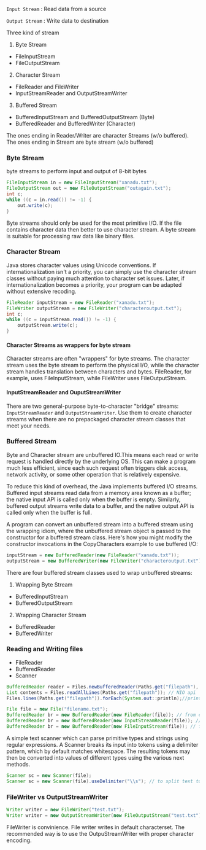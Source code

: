 
`Input Stream` : Read data from a source

`Output Stream` : Write data to destination

Three kind of stream
1) Byte Stream
- FileInputStream
- FileOutputStream
2) Character Stream
- FileReader and FileWriter
- InputStreamReader and OutputStreamWriter
3) Buffered Stream
- BufferedInputStream and BufferedOutputStream (Byte)
- BufferedReader and BufferedWriter (Character)

The ones ending in Reader/Writer are character Streams (w/o buffered). The ones ending in Stream are byte stream (w/o buffered)
 ### Byte Stream 
 byte streams to perform input and output of 8-bit bytes

``` java
FileInputStream in = new FileInputStream("xanadu.txt");
FileOutputStream out = new FileOutputStream("outagain.txt");
int c;
while ((c = in.read()) != -1) {
    out.write(c);
}
```
Byte streams should only be used for the most primitive I/O. If the file contains character data then better to use character stream.
A byte stream is suitable for processing raw data like binary files.

### Character Stream
Java stores character values using Unicode conventions. If internationalization isn't a priority, you can simply use the character stream classes without paying much attention to character set issues. Later, if internationalization becomes a priority, your program can be adapted without extensive recoding.

```java
FileReader inputStream = new FileReader("xanadu.txt");
FileWriter outputStream = new FileWriter("characteroutput.txt");
int c;
while ((c = inputStream.read()) != -1) {
    outputStream.write(c);
}
```

#### Character Streams as wrappers for byte stream
Character streams are often "wrappers" for byte streams. The character stream uses the byte stream to perform the physical I/O, while the character stream handles translation between characters and bytes. FileReader, for example, uses FileInputStream, while FileWriter uses FileOutputStream.

#### InputStreamReader and OuputStreamWriter
There are two general-purpose byte-to-character "bridge" streams: `InputStreamReader` and `OutputStreamWriter`. Use them to create character streams when there are no prepackaged character stream classes that meet your needs. 


### Buffered Stream
Byte and Character stream are unbuffered IO.This means each read or write request is handled directly by the underlying OS. This can make a program much less efficient, since each such request often triggers disk access, network activity, or some other operation that is relatively expensive.

To reduce this kind of overhead, the Java implements buffered I/O streams. Buffered input streams read data from a memory area known as a buffer; the native input API is called only when the buffer is empty. Similarly, buffered output streams write data to a buffer, and the native output API is called only when the buffer is full.

A program can convert an unbuffered stream into a buffered stream using the wrapping idiom, where the unbuffered stream object is passed to the constructor for a buffered stream class. Here's how you might modify the constructor invocations in the CopyCharacters example to use buffered I/O:
```java
inputStream = new BufferedReader(new FileReader("xanadu.txt"));
outputStream = new BufferedWriter(new FileWriter("characteroutput.txt"));
```
There are four buffered stream classes used to wrap unbuffered streams: 
1) Wrapping Byte Stream
- BufferedInputStream
- BufferedOutputStream
2) Wrapping Character Stream
- BufferedReader
- BufferedWriter


### Reading and Writing files
- FileReader
- BufferedReader
- Scanner

```java
BufferedReader reader = Files.newBufferedReader(Paths.get("filepath"), Charset.forName("UTF-8")) // NIO api
List contents = Files.readAllLines(Paths.get("filepath")); // NIO api
Files.lines(Paths.get("filepath")).forEach(System.out::println);//print each line in java8 stream

File file = new File("filename.txt");
BufferedReader br = new BufferedReader(new FileReader(file)); // from char stream
BufferedReader br = new BufferedReader(new InputStreamReader(file)); // from char Stream
BufferedReader br = new BufferedReader(new FileInputStream(file)); // from byte stream 
```

 A simple text scanner which can parse primitive types and strings using regular expressions.
A Scanner breaks its input into tokens using a delimiter pattern, which by default matches whitespace. The resulting tokens may then be converted into values of different types using the various next methods.

```java
Scanner sc = new Scanner(file);
Scanner sc = new Scanner(file).useDelimiter("\\s"); // to split text to words
```


### FileWriter vs OutputStreamWriter

```java
Writer writer = new FileWriter("test.txt");
Writer writer = new OutputStreamWriter(new FileOutputStream("test.txt"));
```
FileWriter is convinience. File writer writes in default characterset. The recommended way is to use the OutpuStreamWriter with proper character encoding.




